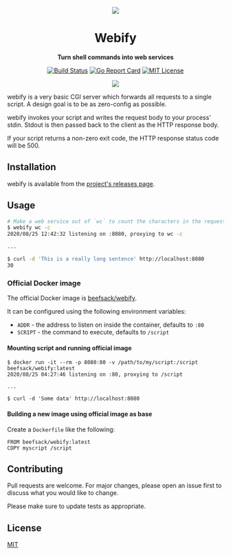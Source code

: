 <p align="center"><img src="https://i.imgur.com/vnoL8LZ.png"></p>
<h1 align="center">Webify</h1>
<p align="center"><b>Turn shell commands into web services</b></p>
<p align="center">
  <a href="https://github.com/beefsack/webify/actions"><img src="https://github.com/beefsack/webify/workflows/build/badge.svg" alt="Build Status"></a>
  <a href="https://goreportcard.com/report/github.com/beefsack/webify"><img src="https://goreportcard.com/badge/github.com/beefsack/webify" alt="Go Report Card"></a>
  <a href="https://opensource.org/licenses/MIT"><img src="https://img.shields.io/badge/License-MIT-yellow.svg" alt="MIT License"></a>
</p>
<p align="center"><img src="https://i.imgur.com/OipBB3v.gif"></p>

webify is a very basic CGI server which forwards all requests to a single
script. A design goal is to be as zero-config as possible.

webify invokes your script and writes the request body to your process'
stdin. Stdout is then passed back to the client as the HTTP response body.

If your script returns a non-zero exit code, the HTTP response status code will
be 500.

## Installation

webify is available from the [project's releases page](https://github.com/beefsack/webify/releases).

## Usage

```bash
# Make a web service out of `wc` to count the characters in the request body.
$ webify wc -c
2020/08/25 12:42:32 listening on :8080, proxying to wc -c

...

$ curl -d 'This is a really long sentence' http://localhost:8080
30
```

### Official Docker image

The official Docker image is [beefsack/webify](https://hub.docker.com/r/beefsack/webify).

It can be configured using the following environment variables:

* `ADDR` - the address to listen on inside the container, defaults to `:80`
* `SCRIPT` - the command to execute, defaults to `/script`

#### Mounting script and running official image

```
$ docker run -it --rm -p 8080:80 -v /path/to/my/script:/script beefsack/webify:latest
2020/08/25 04:27:46 listening on :80, proxying to /script

...

$ curl -d 'Some data' http://localhost:8080
```

#### Building a new image using official image as base

Create a `Dockerfile` like the following:

```
FROM beefsack/webify:latest
COPY myscript /script
```

## Contributing
Pull requests are welcome. For major changes, please open an issue first to discuss what you would like to change.

Please make sure to update tests as appropriate.

## License
[MIT](https://choosealicense.com/licenses/mit/)
